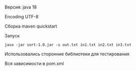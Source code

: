 Версия: java 18

Encoding UTF-8

Сборка maven quickstart

Запуск
~~~shell
java -jar sort-1.0.jar -s out.txt in1.txt in2.txt in3.txt
~~~
Использовались сторонние библиотеки для тестирования 

Вся зависимости в pom.xml



